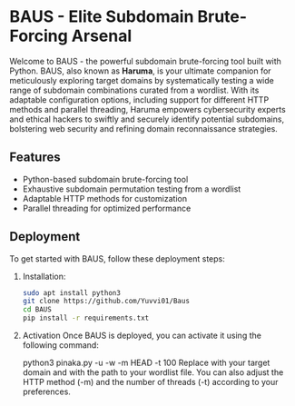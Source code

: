 # BAUS - Elite Subdomain Brute-Forcing Arsenal
Welcome to BAUS - the powerful subdomain brute-forcing tool built with Python. BAUS, also known as **Haruma**, is your ultimate companion for meticulously exploring target domains by systematically testing a wide range of subdomain combinations curated from a wordlist. With its adaptable configuration options, including support for different HTTP methods and parallel threading, Haruma empowers cybersecurity experts and ethical hackers to swiftly and securely identify potential subdomains, bolstering web security and refining domain reconnaissance strategies.

## Features

- Python-based subdomain brute-forcing tool
- Exhaustive subdomain permutation testing from a wordlist
- Adaptable HTTP methods for customization
- Parallel threading for optimized performance

## Deployment

To get started with BAUS, follow these deployment steps:

1. Installation:

   ```bash
   sudo apt install python3
   git clone https://github.com/Yuvvi01/Baus
   cd BAUS
   pip install -r requirements.txt

   
2. Activation
Once BAUS is deployed, you can activate it using the following command:

    
    python3 pinaka.py -u <url> -w <wordlist> -m HEAD -t 100
Replace <url> with your target domain and <wordlist> with the path to your wordlist file. You can also adjust the HTTP method (-m) and the number of threads (-t) according to your preferences.
